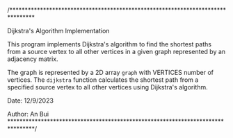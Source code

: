 /********************************************************************************

Dijkstra's Algorithm Implementation
 
This program implements Dijkstra's algorithm to find the shortest paths from
a source vertex to all other vertices in a given graph represented by an
adjacency matrix.
 
The graph is represented by a 2D array `graph` with VERTICES number of vertices.
The `dijkstra` function calculates the shortest path from a specified source
vertex to all other vertices using Dijkstra's algorithm.
 
Date: 12/9/2023

Author: An Bui
 ********************************************************************************/

